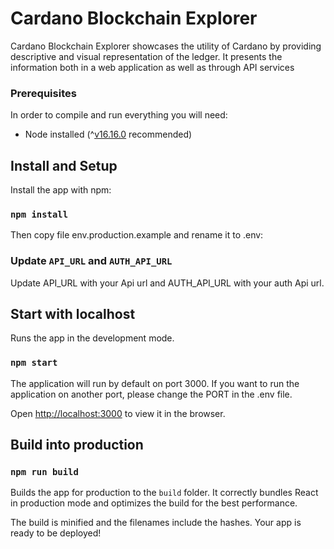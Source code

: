 # Cardano Blockchain Explorer

Cardano Blockchain Explorer showcases the utility of Cardano by providing descriptive and visual representation of the ledger. It presents the information both in a web application as well as through API services

### Prerequisites

In order to compile and run everything you will need:

- Node installed (^[v16.16.0](https://nodejs.org/en/blog/release/v16.16.0/) recommended)


## Install and Setup

Install the app with npm:

### `npm install`

Then copy file env.production.example and rename it to .env:

### Update `API_URL` and `AUTH_API_URL`

Update API_URL with your Api url and AUTH_API_URL with your auth Api url.

## Start with localhost

Runs the app in the development mode.

### `npm start`

The application will run by default on port 3000. If you want to run the application on another port, please change the PORT in the .env file.

Open [http://localhost:3000](http://localhost:3000) to view it in the browser.

## Build into production

### `npm run build`

Builds the app for production to the `build` folder.
It correctly bundles React in production mode and optimizes the build for the best performance.

The build is minified and the filenames include the hashes.
Your app is ready to be deployed!